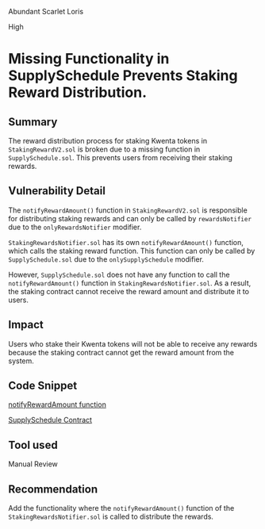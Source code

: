 Abundant Scarlet Loris

High

# Missing Functionality in SupplySchedule Prevents Staking Reward Distribution.

## Summary
The reward distribution process for staking Kwenta tokens in `StakingRewardV2.sol` is broken due to a missing function in `SupplySchedule.sol`. This prevents users from receiving their staking rewards.

## Vulnerability Detail
The `notifyRewardAmount()` function in `StakingRewardV2.sol` is responsible for distributing staking rewards and can only be called by `rewardsNotifier` due to the `onlyRewardsNotifier` modifier.

`StakingRewardsNotifier.sol` has its own `notifyRewardAmount()` function, which calls the staking reward function. This function can only be called by `SupplySchedule.sol` due to the `onlySupplySchedule` modifier.

However, `SupplySchedule.sol` does not have any function to call the `notifyRewardAmount()` function in `StakingRewardsNotifier.sol`. As a result, the staking contract cannot receive the reward amount and distribute it to users.

## Impact
Users who stake their Kwenta tokens will not be able to receive any rewards because the staking contract cannot get the reward amount from the system.

## Code Snippet

[notifyRewardAmount function](https://github.com/sherlock-audit/2024-07-kwenta-staking-contracts/blob/main/token/contracts/StakingRewardsNotifier.sol#L88)

[SupplySchedule Contract](https://github.com/sherlock-audit/2024-07-kwenta-staking-contracts/blob/main/token/contracts/SupplySchedule.sol)

## Tool used

Manual Review

## Recommendation

Add the functionality where the `notifyRewardAmount()` function of the `StakingRewardsNotifier.sol` is called to distribute the rewards.
